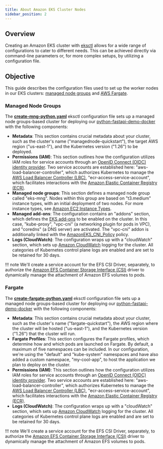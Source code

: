 ```yaml
---
title: About Amazon EKS Cluster Nodes
sidebar_position: 2
---
```


## Overview
Creating an Amazon EKS cluster with [eksctl](https://eksctl.io/) allows for a wide range of configurations to cater to different needs. This can be achieved directly via command-line parameters or, for more complex setups, by utilizing a configuration file. 

## Objective
This guide describes the configuration files used to set up the worker nodes in our EKS clusters: [managed node groups](https://docs.aws.amazon.com/eks/latest/userguide/managed-node-groups.html) and [AWS Fargate](https://docs.aws.amazon.com/eks/latest/userguide/fargate.html). 

### Managed Node Groups
The **[create-mng-python.yaml](https://github.com/aws-samples/python-fastapi-demo-docker/blob/main/eks/create-mng-python.yaml)** eksctl configuration file sets up a managed node groups-based cluster for deploying our [python-fastapi-demo-docker](https://github.com/aws-samples/python-fastapi-demo-docker) with the following components: 

- **Metadata**: This section contains crucial metadata about your cluster, such as the cluster's name ("managednode-quickstart"), the target AWS region ("us-east-1"), and the Kubernetes version ("1.26") to be deployed.
- **Permissions (IAM)**: This section outlines how the configuration utilizes IAM roles for service accounts through an [OpenID Connect (OIDC) identity provider](https://docs.aws.amazon.com/IAM/latest/UserGuide/id_roles_providers_create_oidc.html). Two service accounts are established here: "aws-load-balancer-controller", which authorizes Kubernetes to manage the [AWS Load Balancer Controller (LBC)](https://kubernetes-sigs.github.io/aws-load-balancer-controller/), "ecr-access-service-account", which facilitates interactions with the [Amazon Elastic Container Registry (ECR)](https://aws.amazon.com/ecr/). 
- **Managed node groups**: This section defines a managed node group called "eks-mng". Nodes within this group are based on "t3.medium" instance types, with an initial deployment of two nodes. For more instance types, see [Amazon EC2 Instance Types](https://aws.amazon.com/ec2/instance-types/).
- **Managed add-ons**: The configuration contains an "addons" section, which defines the [EKS add-ons](https://docs.aws.amazon.com/eks/latest/userguide/eks-add-ons.html) to be enabled on the cluster. In this case, "kube-proxy", "vpc-cni" (a networking plugin for pods in VPC), and "coredns" (a DNS server) are activated. The "vpc-cni" addon is additionally linked with the [AmazonEKS_CNI_Policy](https://docs.aws.amazon.com/aws-managed-policy/latest/reference/AmazonEKS_CNI_Policy.html) policy.
- **Logs (CloudWatch)**: The configuration wraps up with a "cloudWatch" section, which sets up [Amazon CloudWatch](https://aws.amazon.com/cloudwatch/) logging for the cluster. All categories of Kubernetes control plane logs are enabled and are set to be retained for 30 days.

!!! note
    We'll create a service account for the EFS CSI Driver, separately, to authorize the [Amazon EFS Container Storage Interface (CSI)](https://github.com/kubernetes-sigs/aws-efs-csi-driver) driver to dynamically manage the attachment of Amazon EFS volumes to pods. 

### Fargate
The **[create-fargate-python.yaml](https://github.com/aws-samples/python-fastapi-demo-docker/blob/main/eks/create-fargate-python.yaml)** eksctl configuration file sets up a managed node groups-based cluster for deploying our [python-fastapi-demo-docker](https://github.com/aws-samples/python-fastapi-demo-docker) with the following components:  

- **Metadata**: This section contains crucial metadata about your cluster, such as the cluster's name ("fargate-quickstart"), the AWS region where the cluster will be hosted ("us-east-1"), and the Kubernetes version ("1.26") that the cluster will run.
- **Fargate Profiles**: This section configures the Fargate profiles, which determine how and which pods are launched on Fargate. By default, a maximum of five namespaces can be included. In our configuration, we're using the "default" and "kube-system" namespaces and have also added a custom namespace, "my-cool-app", to host the application we plan to deploy on the cluster.
- **Permissions (IAM)**: This section outlines how the configuration utilizes IAM roles for service accounts through an [OpenID Connect (OIDC) identity provider](https://docs.aws.amazon.com/IAM/latest/UserGuide/id_roles_providers_create_oidc.html). Two service accounts are established here: "aws-load-balancer-controller", which authorizes Kubernetes to manage the [AWS Load Balancer Controller (LBC)](https://kubernetes-sigs.github.io/aws-load-balancer-controller/), "ecr-access-service-account", which facilitates interactions with the [Amazon Elastic Container Registry (ECR)](https://aws.amazon.com/ecr/). 
- **Logs (CloudWatch)**: The configuration wraps up with a "cloudWatch" section, which sets up [Amazon CloudWatch](https://aws.amazon.com/cloudwatch/) logging for the cluster. All categories of Kubernetes control plane logs are enabled and are set to be retained for 30 days.

!!! note
    We'll create a service account for the EFS CSI Driver, separately, to authorize the [Amazon EFS Container Storage Interface (CSI)](https://github.com/kubernetes-sigs/aws-efs-csi-driver) driver to dynamically manage the attachment of Amazon EFS volumes to pods. 
